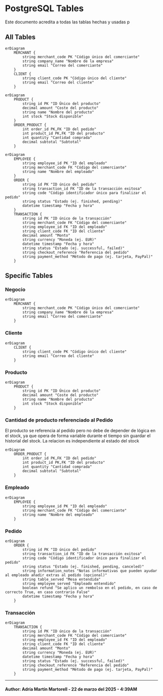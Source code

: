 # PostgreSQL Tables

Este documento acredita a todas las tablas hechas y usadas p

## All Tables
```mermaid
erDiagram
    MERCHANT {
        string merchant_code PK "Código único del comerciante"
        string company_name "Nombre de la empresa"
        string email "Correo del comerciante"
    }
    CLIENT {
        string client_code PK "Código único del cliente"
        string email "Correo del cliente"
    }
```
```mermaid
erDiagram
    PRODUCT {
        string id PK "ID Único del producto"
        decimal amount "Coste del producto"
        string name "Nombre del producto"
        int stock "Stock disponible"
    }
    ORDER_PRODUCT {
        int order_id PK,FK "ID del pedido"
        int product_id PK,FK "ID del producto"
        int quantity "Cantidad comprada"
        decimal subtotal "Subtotal"
    }
```
```mermaid
erDiagram
    EMPLOYEE {
        string employee_id PK "ID del empleado"
        string merchant_code FK "Código del comerciante"
        string name "Nombre del empleado"
    }
    ORDER {
        string id PK "ID único del pedido"
        string transaction_id FK "ID de la transacción exitosa"
        string code "Código identificador único para finalizar el pedido"
        string status "Estado (ej. finished, pending)"
        datetime timestamp "Fecha y hora"
    }
    TRANSACTION {
        string id PK "ID único de la transacción"
        string merchant_code FK "Código del comerciante"
        string employee_id FK "ID del empleado"
        string client_code FK "ID del cliente"
        decimal amount "Monto"
        string currency "Moneda (ej. EUR)"
        datetime timestamp "Fecha y hora"
        string status "Estado (ej. successful, failed)"
        string checkout_reference "Referencia del pedido"
        string payment_method "Método de pago (ej. tarjeta, PayPal)"
    }
```


## Specific Tables

### Negocio
```mermaid
erDiagram
    MERCHANT {
        string merchant_code PK "Código único del comerciante"
        string company_name "Nombre de la empresa"
        string email "Correo del comerciante"
    }
```

### Cliente
```mermaid
erDiagram
    CLIENT {
        string client_code PK "Código único del cliente"
        string email "Correo del cliente"
    }
```


### Producto
```mermaid
erDiagram
    PRODUCT {
        string id PK "ID Único del producto"
        decimal amount "Coste del producto"
        string name "Nombre del producto"
        int stock "Stock disponible"
    }
```

### Cantidad de producto referenciado al Pedido
El producto se referencia al pedido pero no debe de depender de lógica en el stock, ya que opera de forma variable durante el tiempo sin guardar el historial del stock.
La relacion es independiente al estado del stock
```mermaid
erDiagram
    ORDER_PRODUCT {
        int order_id PK,FK "ID del pedido"
        int product_id PK,FK "ID del producto"
        int quantity "Cantidad comprada"
        decimal subtotal "Subtotal"
    }
```

### Empleado
```mermaid
erDiagram
    EMPLOYEE {
        string employee_id PK "ID del empleado"
        string merchant_code FK "Código del comerciante"
        string name "Nombre del empleado"
    }
```

### Pedido
```mermaid
erDiagram
    ORDER {
        string id PK "ID único del pedido"
        string transaction_id FK "ID de la transacción exitosa"
        string code "Código identificador único para finalizar el pedido"
        string status "Estado (ej. finished, pending, canceled)"
        string information_notes "Notas informativas que pueden ayudar al empleado añadir extras al pedido (opcional)"
        string table_served "Mesa entendida"
        string employee_served "Empleado entendido"
        boolean refund "Se aplico un rembolso en el pedido, en caso de correcto True, en caso contrario False"
        datetime timestamp "Fecha y hora"
    }
```


### Transacción
```mermaid
erDiagram
    TRANSACTION {
        string id PK "ID único de la transacción"
        string merchant_code FK "Código del comerciante"
        string employee_id FK "ID del empleado"
        string client_code FK "ID del cliente"
        decimal amount "Monto"
        string currency "Moneda (ej. EUR)"
        datetime timestamp "Fecha y hora"
        string status "Estado (ej. successful, failed)"
        string checkout_reference "Referencia del pedido"
        string payment_method "Método de pago (ej. tarjeta, PayPal)"
    }
```

---
#### Author: Adría Martín Martorell - 22 de marzo del 2025 - 4:39AM